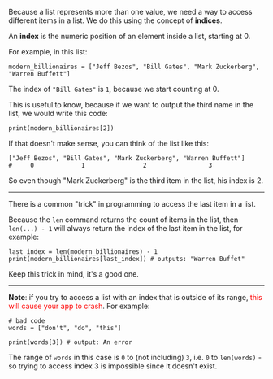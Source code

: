 Because a list represents more than one value, we need a way to access different items in a list. We do this using the concept of **indices**.



An **index** is the numeric position of an element inside a list, starting at 0.



For example, in this list:


```
modern_billionaires = ["Jeff Bezos", "Bill Gates", "Mark Zuckerberg", "Warren Buffett"]
```

The index of `"Bill Gates"` is `1`, because we start counting at 0.



This is useful to know, because if we want to output the third name in the list, we would write this code:


```
print(modern_billionaires[2])
```

If that doesn't make sense, you can think of the list like this:


```
["Jeff Bezos", "Bill Gates", "Mark Zuckerberg", "Warren Buffett"]
#     0             1                2                 3 
```

So even though "Mark Zuckerberg" is the third item in the list, his index is 2.


<hr/>


There is a common "trick" in programming to access the last item in a list.

Because the `len` command returns the count of items in the list, then `len(...) - 1` will always return the index of the last item in the list, for example:


```
last_index = len(modern_billionaires) - 1
print(modern_billionaires[last_index]) # outputs: "Warren Buffet"
```

Keep this trick in mind, it's a good one.

<hr/>



**Note**: if you try to access a list with an index that is outside of its range, <span style="color:red">this will cause your app to crash</span>. For example:


```
# bad code
words = ["don't", "do", "this"]

print(words[3]) # output: An error
```

The range of `words` in this case is `0` to (not including) `3`, i.e. `0` to `len(words)` - so trying to access index 3 is impossible since it doesn't exist.